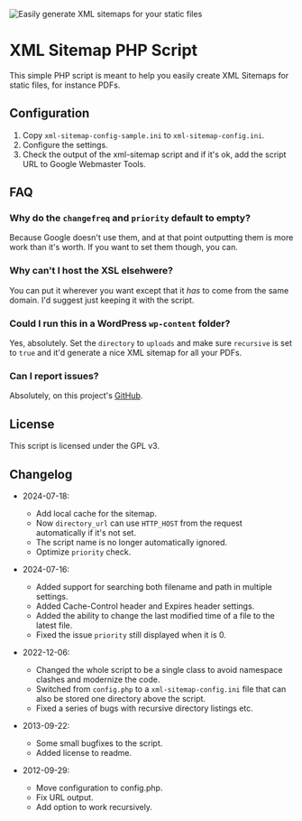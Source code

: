 ![Easily generate XML sitemaps for your static files](https://repository-images.githubusercontent.com/2071222/109018c6-f441-4641-a4dc-c8e9f7e894ec)

# XML Sitemap PHP Script

This simple PHP script is meant to help you easily create XML Sitemaps for static files, for instance PDFs.

## Configuration

1. Copy `xml-sitemap-config-sample.ini` to `xml-sitemap-config.ini`.
2. Configure the settings.
3. Check the output of the xml-sitemap script and if it's ok, add the script URL to Google Webmaster Tools.

## FAQ

### Why do the `changefreq` and `priority` default to empty?

Because Google doesn't use them, and at that point outputting them is more work than it's worth. If you want to set them 
though, you can.

### Why can't I host the XSL elsehwere?

You can put it wherever you want except that it _has_ to come from the same domain. I'd suggest just keeping it with the script.

### Could I run this in a WordPress `wp-content` folder?

Yes, absolutely. Set the `directory` to `uploads` and make sure `recursive` is set to `true` and it'd generate a nice XML
sitemap for all your PDFs.

### Can I report issues?

Absolutely, on this project's [GitHub]().

## License

This script is licensed under the GPL v3.

## Changelog

* 2024-07-18:
    * Add local cache for the sitemap.
    * Now `directory_url` can use `HTTP_HOST` from the request automatically if it's not set.
    * The script name is no longer automatically ignored.
    * Optimize `priority` check.

* 2024-07-16:
    * Added support for searching both filename and path in multiple settings.
    * Added Cache-Control header and Expires header settings.
    * Added the ability to change the last modified time of a file to the latest file.
    * Fixed the issue `priority` still displayed when it is 0.

* 2022-12-06:
    * Changed the whole script to be a single class to avoid namespace clashes and modernize the code.
    * Switched from `config.php` to a `xml-sitemap-config.ini` file that can also be stored one directory above the script.
    * Fixed a series of bugs with recursive directory listings etc.

* 2013-09-22:
    * Some small bugfixes to the script.
    * Added license to readme.

* 2012-09-29:
    * Move configuration to config.php.
    * Fix URL output.
    * Add option to work recursively.
